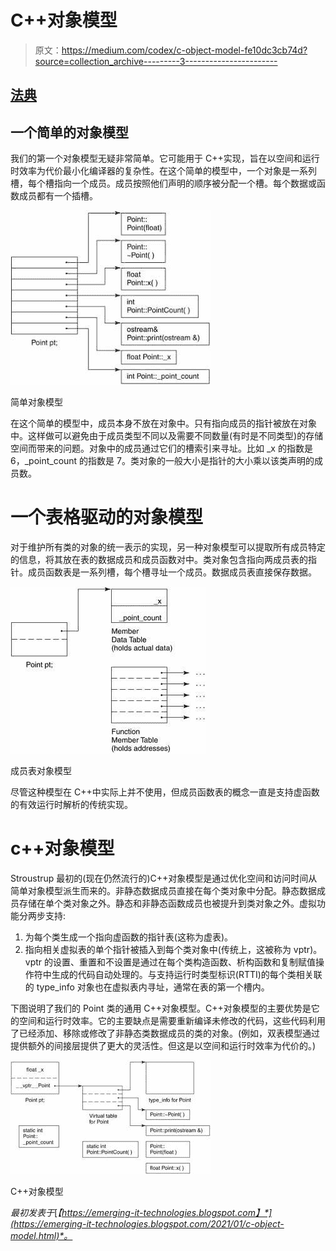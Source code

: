 # C++对象模型

> 原文：<https://medium.com/codex/c-object-model-fe10dc3cb74d?source=collection_archive---------3----------------------->

## [法典](http://medium.com/codex)

## **一个简单的对象模型**

我们的第一个对象模型无疑非常简单。它可能用于 C++实现，旨在以空间和运行时效率为代价最小化编译器的复杂性。在这个简单的模型中，一个对象是一系列槽，每个槽指向一个成员。成员按照他们声明的顺序被分配一个槽。每个数据或函数成员都有一个插槽。

![](img/f29b0e65b755f5507ac8098051093a29.png)

简单对象模型

在这个简单的模型中，成员本身不放在对象中。只有指向成员的指针被放在对象中。这样做可以避免由于成员类型不同以及需要不同数量(有时是不同类型)的存储空间而带来的问题。对象中的成员通过它们的槽索引来寻址。比如 _x 的指数是 6，_point_count 的指数是 7。类对象的一般大小是指针的大小乘以该类声明的成员数。

# **一个表格驱动的对象模型**

对于维护所有类的对象的统一表示的实现，另一种对象模型可以提取所有成员特定的信息，将其放在表的数据成员和成员函数对中。类对象包含指向两成员表的指针。成员函数表是一系列槽，每个槽寻址一个成员。数据成员表直接保存数据。

![](img/837cb07b2e4c58db745b61cece4685d0.png)

成员表对象模型

尽管这种模型在 C++中实际上并不使用，但成员函数表的概念一直是支持虚函数的有效运行时解析的传统实现。

# **c++对象模型**

Stroustrup 最初的(现在仍然流行的)C++对象模型是通过优化空间和访问时间从简单对象模型派生而来的。非静态数据成员直接在每个类对象中分配。静态数据成员存储在单个类对象之外。静态和非静态函数成员也被提升到类对象之外。虚拟功能分两步支持:

1.  为每个类生成一个指向虚函数的指针表(这称为虚表)。
2.  指向相关虚拟表的单个指针被插入到每个类对象中(传统上，这被称为 vptr)。vptr 的设置、重置和不设置是通过在每个类构造函数、析构函数和复制赋值操作符中生成的代码自动处理的。与支持运行时类型标识(RTTI)的每个类相关联的 type_info 对象也在虚拟表内寻址，通常在表的第一个槽内。

下图说明了我们的 Point 类的通用 C++对象模型。C++对象模型的主要优势是它的空间和运行时效率。它的主要缺点是需要重新编译未修改的代码，这些代码利用了已经添加、移除或修改了非静态类数据成员的类的对象。(例如，双表模型通过提供额外的间接层提供了更大的灵活性。但这是以空间和运行时效率为代价的。)

![](img/d1af25a35cb3ffefb2c83319dcdfd8fa.png)

C++对象模型

*最初发表于*[*【https://emerging-it-technologies.blogspot.com】*](https://emerging-it-technologies.blogspot.com/2021/01/c-object-model.html)*。*